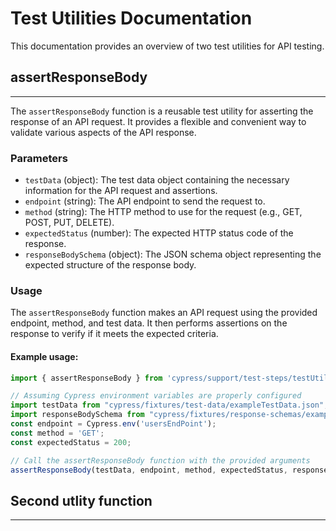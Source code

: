 # Test Utilities Documentation
This documentation provides an overview of two test utilities for API testing.

## assertResponseBody
---
The `assertResponseBody` function is a reusable test utility for asserting the response of an API request. It provides a flexible and convenient way to validate various aspects of the API response.

### Parameters
- `testData` (object): The test data object containing the necessary information for the API request and assertions.
- `endpoint` (string): The API endpoint to send the request to.
- `method` (string): The HTTP method to use for the request (e.g., GET, POST, PUT, DELETE).
- `expectedStatus` (number): The expected HTTP status code of the response.
- `responseBodySchema` (object): The JSON schema object representing the expected structure of the response body.

### Usage
The `assertResponseBody` function makes an API request using the provided endpoint, method, and test data. It then performs assertions on the response to verify if it meets the expected criteria.

#### Example usage:
```javascript
import { assertResponseBody } from 'cypress/support/test-steps/testUtilities.js';

// Assuming Cypress environment variables are properly configured
import testData from "cypress/fixtures/test-data/exampleTestData.json";
import responseBodySchema from "cypress/fixtures/response-schemas/exampleResponseSchema.json";
const endpoint = Cypress.env('usersEndPoint');
const method = 'GET';
const expectedStatus = 200;

// Call the assertResponseBody function with the provided arguments
assertResponseBody(testData, endpoint, method, expectedStatus, responseBodySchema);
```
## Second utlity function
---
